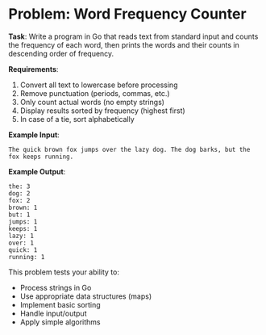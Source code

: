 # Problem: Word Frequency Counter

**Task**: Write a program in Go that reads text from standard input and counts the frequency of each word, then prints the words and their counts in descending order of frequency.

**Requirements**:

1. Convert all text to lowercase before processing
2. Remove punctuation (periods, commas, etc.)
3. Only count actual words (no empty strings)
4. Display results sorted by frequency (highest first)
5. In case of a tie, sort alphabetically

**Example Input**:

```
The quick brown fox jumps over the lazy dog. The dog barks, but the fox keeps running.
```

**Example Output**:

```
the: 3
dog: 2
fox: 2
brown: 1
but: 1
jumps: 1
keeps: 1
lazy: 1
over: 1
quick: 1
running: 1
```

This problem tests your ability to:

- Process strings in Go
- Use appropriate data structures (maps)
- Implement basic sorting
- Handle input/output
- Apply simple algorithms
